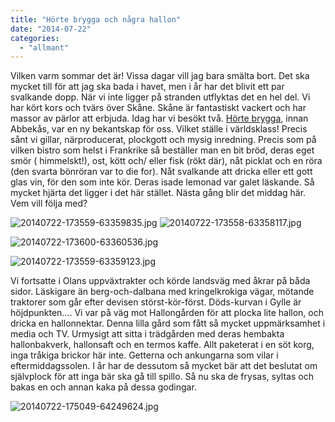 ```yaml
---
title: "Hörte brygga och några hallon"
date: "2014-07-22"
categories: 
  - "allmant"
---
```


Vilken varm sommar det är! Vissa dagar vill jag bara smälta bort. Det ska mycket till för att jag ska bada i havet, men i år har det blivit ett par svalkande dopp. När vi inte ligger på stranden utflyktas det en hel del. Vi har kört kors och tvärs över Skåne. Skåne är fantastiskt vackert och har massor av pärlor att erbjuda. Idag har vi besökt två. [Hörte brygga](http://hortebrygga.se/horte-brygga/), innan Abbekås, var en ny bekantskap för oss. Vilket ställe i världsklass! Precis sånt vi gillar, närproducerat, plockgott och mysig inredning. Precis som på vilken bistro som helst i Frankrike så beställer man en bit bröd, deras eget smör ( himmelskt!), ost, kött och/ eller fisk (rökt där), nåt picklat och en röra (den svarta bönröran var to die for). Nåt svalkande att dricka eller ett gott glas vin, för den som inte kör. Deras isade lemonad var galet läskande. Så mycket hjärta det ligger i det här stället. Nästa gång blir det middag här. Vem vill följa med?  
  
![20140722-173559-63359835.jpg](/static/img/20140722-173559-63359835.jpg)
![20140722-173558-63358117.jpg](/static/img/20140722-173558-63358117.jpg)
  
![20140722-173600-63360536.jpg](/static/img/20140722-173600-63360536.jpg)
  
![20140722-173559-63359123.jpg](/static/img/20140722-173559-63359123.jpg)

Vi fortsatte i Olans uppväxtrakter och körde landsväg med åkrar på båda sidor. Läskigare än berg-och-dalbana med kringelkrokiga vägar, mötande traktorer som går efter devisen störst-kör-först. Döds-kurvan i Gylle är höjdpunkten.... Vi var på väg mot Hallongården för att plocka lite hallon, och dricka en hallonnektar. Denna lilla gård som fått så mycket uppmärksamhet i media och TV. Urmysigt att sitta i trädgården med deras hembakta hallonbakverk, hallonsaft och en termos kaffe. Allt paketerat i en söt korg, inga tråkiga brickor här inte. Getterna och ankungarna som vilar i eftermiddagssolen. I år har de dessutom så mycket bär att det beslutat om självplock för att inga bär ska gå till spillo. Så nu ska de frysas, syltas och bakas en och annan kaka på dessa godingar.  
  
![20140722-175049-64249624.jpg](/static/img/20140722-175049-64249624.jpg)
